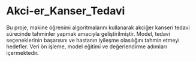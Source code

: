 # Akci-er_Kanser_Tedavi
Bu proje, makine öğrenimi algoritmalarını kullanarak akciğer kanseri tedavi sürecinde tahminler yapmak amacıyla geliştirilmiştir. Model, tedavi seçeneklerinin başarısını ve hastanın iyileşme olasılığını tahmin etmeyi hedefler. Veri ön işleme, model eğitimi ve değerlendirme adımları içermektedir.
